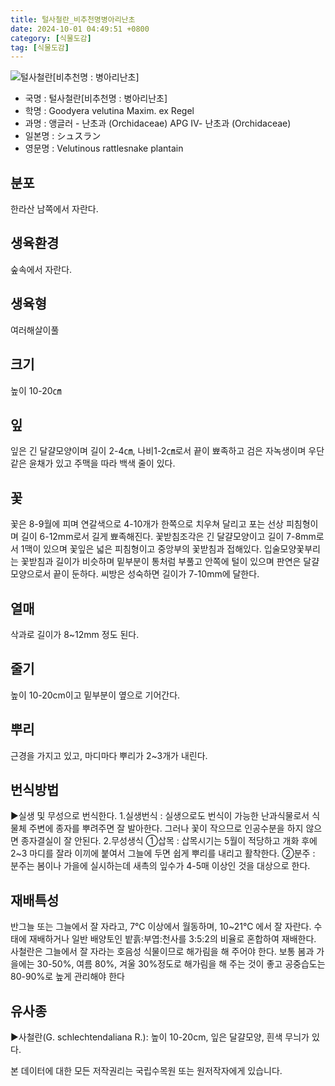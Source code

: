 ```yaml
---
title: 털사철란_비추천명병아리난초
date: 2024-10-01 04:49:51 +0800
category: [식물도감]
tag: [식물도감]
---
```




![털사철란[비추천명 : 병아리난초]](/fileUpload/plants/basic/Orchidaceae/Goodyera/15349/1_th2.JPG)
- 국명 : 털사철란[비추천명 : 병아리난초]
- 학명 : Goodyera velutina Maxim. ex Regel
- 과명 : 앵글러 - 난초과 (Orchidaceae) APG Ⅳ- 난초과 (Orchidaceae)
- 일본명 : シュスラン
- 영문명 : Velutinous rattlesnake plantain


## 분포
한라산 남쪽에서 자란다.
## 생육환경
숲속에서 자란다.
## 생육형
여러해살이풀
## 크기
높이 10-20㎝
## 잎
잎은 긴 달걀모양이며 길이 2-4㎝, 나비1-2㎝로서 끝이 뾰족하고 검은 자녹생이며 우단같은 윤채가 있고 주맥을 따라 백색 줄이 있다.
## 꽃
꽃은 8-9월에 피며 연갈색으로 4-10개가 한쪽으로 치우쳐 달리고 포는 선상 피침형이며 길이 6-12mm로서 길게 뾰족해진다. 꽃받침조각은 긴 달걀모양이고 길이 7-8mm로서 1맥이 있으며 꽃잎은 넓은 피침형이고 중앙부의 꽃받침과 접해있다. 입술모양꽃부리는 꽃받침과 길이가 비슷하며 밑부분이 통처럼 부풀고 안쪽에 털이 있으며 판연은 달걀모양으로서 끝이 둔하다. 씨방은 성숙하면 길이가 7-10mm에 달한다.
## 열매
삭과로 길이가 8~12mm 정도 된다.
## 줄기
높이 10-20cm이고 밑부분이 옆으로 기어간다.
## 뿌리
근경을 가지고 있고, 마디마다 뿌리가 2~3개가 내린다.
## 번식방법
▶실생 및 무성으로 번식한다. 1.실생번식 : 실생으로도 번식이 가능한 난과식물로서 식물체 주변에 종자를 뿌려주면 잘 발아한다. 그러나 꽃이 작으므로 인공수분을 하지 않으면 종자결실이 잘 안된다. 2.무성생식 ①삽목 : 삽목시기는 5월이 적당하고 개화 후에 2~3 마디를 잘라 이끼에 붙여서 그늘에 두면 쉽게 뿌리를 내리고 활착한다. ②분주 : 분주는 봄이나 가을에 실시하는데 새촉의 잎수가 4-5매 이상인 것을 대상으로 한다.
## 재배특성
반그늘 또는 그늘에서 잘 자라고, 7℃ 이상에서 월동하며, 10~21℃ 에서 잘 자란다. 수태에 재배하거나 일반 배양토인 밭흙:부엽:천사를 3:5:2의 비율로 혼합하여 재배한다. 사철란은 그늘에서 잘 자라는 호음성 식물이므로 해가림을 해 주어야 한다. 보통 봄과 가을에는 30-50%, 여름 80%, 겨울 30%정도로 해가림을 해 주는 것이 좋고 공중습도는 80-90%로 높게 관리해야 한다
## 유사종
▶사철란(G. schlechtendaliana R.): 높이 10-20cm, 잎은 달걀모양, 흰색 무늬가 있다.






본 데이터에 대한 모든 저작권리는 국립수목원 또는 원저작자에게 있습니다.
